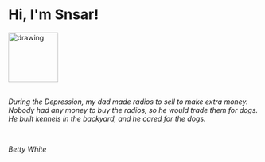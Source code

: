 <h1>Hi, I'm Snsar!</h1> <img src="https://acegif.com/wp-content/uploads/2021/4fh5wi/pepefrg-21.gif" alt="drawing"  height = "100"/> <br> <br> <p><i>During the Depression, my dad made radios to sell to make extra money. Nobody had any money to buy the radios, so he would trade them for dogs. He built kennels in the backyard, and he cared for the dogs.</i></p> <br> <p><i>Betty White</i></p>